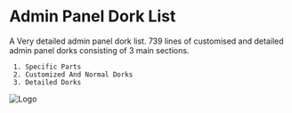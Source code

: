 # Admin Panel Dork List

A Very detailed admin panel dork list. 739 lines of customised and detailed admin panel dorks consisting of 3 main sections.

     1. Specific Parts
     2. Customized And Normal Dorks
     3. Detailed Dorks

![Logo](https://dev-to-uploads.s3.amazonaws.com/uploads/articles/th5xamgrr6se0x5ro4g6.png)
